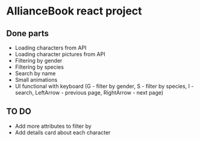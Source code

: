 # AllianceBook react project

## Done parts
+ Loading characters from API
+ Loading character pictures from API
+ Filtering by gender <br>
+ Filtering by species
+ Search by name
+ Small animations
+ UI functional with keyboard (G - filter by gender, S - filter by species, I - search, LeftArrow - previous page, RightArrow - next page)

## TO DO
+ Add more attributes to filter by
+ Add details card about each character
